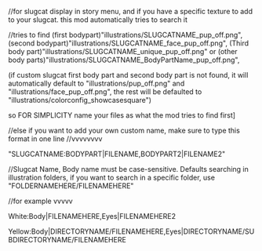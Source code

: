 //for slugcat display in story menu, and if you have a specific texture to add to your slugcat. this mod automatically tries to search it

//tries to find
(first bodypart)"illustrations/SLUGCATNAME_pup_off.png", 
(second bodypart)"illustrations/SLUGCATNAME_face_pup_off.png",
(Third body part)"illustrations/SLUGCATNAME_unique_pup_off.png" 
or (other body parts)"illustrations/SLUGCATNAME_BodyPartName_pup_off.png", 

(if custom slugcat first body part and second body part is not found, it will automatically default to "illustrations/pup_off.png" and "illustrations/face_pup_off.png", the rest will be defaulted to "illustrations/colorconfig_showcasesquare")

so FOR SIMPLICITY name your files as what the mod tries to find first]

//else if you want to add your own custom name, make sure to type this format in one line
//vvvvvvvv

"SLUGCATNAME:BODYPART|FILENAME,BODYPART2|FILENAME2"

//Slugcat Name, Body name must be case-sensitive. Defaults searching in illustration folders, if you want to search in a specific folder, use "FOLDERNAMEHERE/FILENAMEHERE"

//for example vvvvv

White:Body|FILENAMEHERE,Eyes|FILENAMEHERE2

Yellow:Body|DIRECTORYNAME/FILENAMEHERE,Eyes|DIRECTORYNAME/SUBDIRECTORYNAME/FILENAMEHERE
